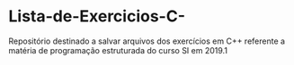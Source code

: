 # Lista-de-Exercicios-C-
Repositório destinado a salvar arquivos dos exercícios em C++ referente a matéria de programação estruturada do curso SI em 2019.1
